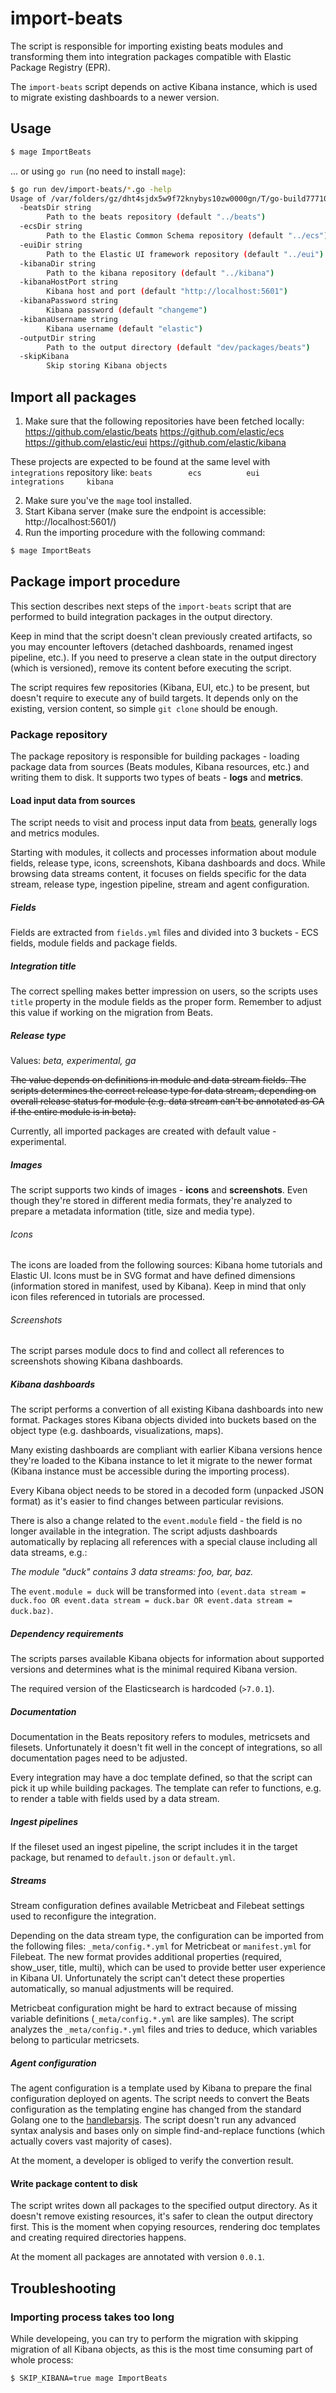 # import-beats

The script is responsible for importing existing beats modules and transforming
them into integration packages compatible with Elastic Package Registry (EPR).

The `import-beats` script depends on active Kibana instance, which is used to
migrate existing dashboards to a newer version.

## Usage

```bash
$ mage ImportBeats
```

... or using `go run` (no need to install `mage`):

```bash
$ go run dev/import-beats/*.go -help
Usage of /var/folders/gz/dht4sjdx5w9f72knybys10zw0000gn/T/go-build777100057/b001/exe/agent:
  -beatsDir string
    	Path to the beats repository (default "../beats")
  -ecsDir string
    	Path to the Elastic Common Schema repository (default "../ecs")
  -euiDir string
    	Path to the Elastic UI framework repository (default "../eui")
  -kibanaDir string
    	Path to the kibana repository (default "../kibana")
  -kibanaHostPort string
    	Kibana host and port (default "http://localhost:5601")
  -kibanaPassword string
    	Kibana password (default "changeme")
  -kibanaUsername string
    	Kibana username (default "elastic")
  -outputDir string
    	Path to the output directory (default "dev/packages/beats")
  -skipKibana
    	Skip storing Kibana objects
```

## Import all packages

1. Make sure that the following repositories have been fetched locally:
https://github.com/elastic/beats
https://github.com/elastic/ecs
https://github.com/elastic/eui
https://github.com/elastic/kibana

These projects are expected to be found at the same level with `integrations` repository like:
`beats        ecs          eui       integrations     kibana`

2. Make sure you've the `mage` tool installed.
3. Start Kibana server (make sure the endpoint is accessible: http://localhost:5601/)
4. Run the importing procedure with the following command:

```bash
$ mage ImportBeats
```

## Package import procedure

This section describes next steps of the `import-beats` script that are performed to build integration packages in
the output directory.

Keep in mind that the script doesn't clean previously created artifacts, so you may encounter leftovers (detached
dashboards, renamed ingest pipeline, etc.). If you need to preserve a clean state in the output directory (which is
versioned), remove its content before executing the script.

The script requires few repositories (Kibana, EUI, etc.) to be present, but doesn't require to execute any of build
targets. It depends only on the existing, version content, so simple `git clone` should be enough.

### Package repository

The package repository is responsible for building packages - loading package data from sources (Beats modules, Kibana
resources, etc.) and writing them to disk. It supports two types of beats - **logs** and **metrics**.

#### Load input data from sources

The script needs to visit and process input data from [beats](https://github.com/elastic/beats), generally logs and
metrics modules.

Starting with modules, it collects and processes information about module fields, release type, icons, screenshots,
Kibana dashboards and docs. While browsing data streams content, it focuses on fields specific for the data stream, release
type, ingestion pipeline, stream and agent configuration.

##### Fields

Fields are extracted from `fields.yml` files and divided into 3 buckets - ECS fields, module fields
and package fields.

##### Integration title

The correct spelling makes better impression on users, so the scripts uses `title` property in the module fields
as the proper form. Remember to adjust this value if working on the migration from Beats.

##### Release type

Values: _beta, experimental, ga_

~~The value depends on definitions in module and data stream fields. The scripts determines the correct release type
for data stream, depending on overall release status for module (e.g. data stream can't be annotated as GA if the entire module
is in beta).~~

Currently, all imported packages are created with default value - experimental.

##### Images

The script supports two kinds of images - **icons** and **screenshots**. Even though they're stored in different media
formats, they're analyzed to prepare a metadata information (title, size and media type).

###### Icons

The icons are loaded from the following sources: Kibana home tutorials and Elastic UI. Icons must be in SVG format and
have defined dimensions (information stored in manifest, used by Kibana). Keep in mind that only icon files referenced
in tutorials are processed.

###### Screenshots

The script parses module docs to find and collect all references to screenshots showing Kibana dashboards.

##### Kibana dashboards

The script performs a convertion of all existing Kibana dashboards into new format. Packages stores Kibana objects
divided into buckets based on the object type (e.g. dashboards, visualizations, maps).

Many existing dashboards are compliant with earlier Kibana versions hence they're loaded to the Kibana instance to let
it migrate to the newer format (Kibana instance must be accessible during the importing process).

Every Kibana object needs to be stored in a decoded form (unpacked JSON format) as it's easier to find changes between
particular revisions.

There is also a change related to the `event.module` field - the field is no longer available in the integration.
The script adjusts dashboards automatically by replacing all references with a special clause including all data streams,
e.g.:

_The module "duck" contains 3 data streams: foo, bar, baz._

The `event.module = duck` will be transformed into
`(event.data stream = duck.foo OR event.data stream = duck.bar OR event.data stream = duck.baz)`.

##### Dependency requirements

The scripts parses available Kibana objects for information about supported versions and determines what is
the minimal required Kibana version.

The required version of the Elasticsearch is hardcoded (`>7.0.1`).

##### Documentation

Documentation in the Beats repository refers to modules, metricsets and filesets. Unfortunately it doesn't fit
well in the concept of integrations, so all documentation pages need to be adjusted.

Every integration may have a doc template defined, so that the script can pick it up while building packages.
The template can refer to functions, e.g. to render a table with fields used by a data stream.

##### Ingest pipelines

If the fileset used an ingest pipeline, the script includes it in the target package, but renamed to `default.json` or
`default.yml`.

##### Streams

Stream configuration defines available Metricbeat and Filebeat settings used to reconfigure the integration.

Depending on the data stream type, the configuration can be imported from the following files: `_meta/config.*.yml`
for Metricbeat or `manifest.yml` for Filebeat. The new format provides additional properties (required, show_user,
title, multi), which can be used to provide better user experience in Kibana UI. Unfortunately the script can't
detect these properties automatically, so manual adjustments will be required.

Metricbeat configuration might be hard to extract because of missing variable definitions (`_meta/config.*.yml` are
like samples). The script analyzes the `_meta/config.*.yml` files and tries to deduce, which variables belong to
particular metricsets.

##### Agent configuration

The agent configuration is a template used by Kibana to prepare the final configuration deployed on agents. The script
needs to convert the Beats configuration as the templating engine has changed from the standard Golang one to
the [handlebarsjs](https://handlebarsjs.com/). The script doesn't run any advanced syntax analysis and bases only on
simple find-and-replace functions (which actually covers vast majority of cases).

At the moment, a developer is obliged to verify the convertion result.

#### Write package content to disk

The script writes down all packages to the specified output directory. As it doesn't remove existing resources, it's
safer to clean the output directory first. This is the moment when copying resources, rendering doc templates and
creating required directories happens.

At the moment all packages are annotated with version `0.0.1`.

## Troubleshooting

### Importing process takes too long

While developeing, you can try to perform the migration with skipping migration of all Kibana objects,
as this is the most time consuming part of whole process:

```bash
$ SKIP_KIBANA=true mage ImportBeats
```
